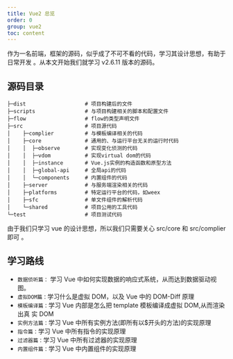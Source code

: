 ```yaml
---
title: Vue2 总览
order: 0
group: vue2
toc: content
---
```


作为一名前端，框架的源码，似乎成了不可不看的代码，学习其设计思想，有助于日常开发
。从本文开始我们就学习 v2.6.11 版本的源码。

## 源码目录

```
├─dist                   # 项目构建后的文件
├─scripts                # 与项目构建相关的脚本和配置文件
├─flow                   # flow的类型声明文件
├─src                    # 项目源代码
│    ├─complier          # 与模板编译相关的代码
│    ├─core              # 通用的、与运行平台无关的运行时代码
│    │  ├─observe        # 实现变化侦测的代码
│    │  ├─vdom           # 实现virtual dom的代码
│    │  ├─instance       # Vue.js实例的构造函数和原型方法
│    │  ├─global-api     # 全局api的代码
│    │  └─components     # 内置组件的代码
│    ├─server            # 与服务端渲染相关的代码
│    ├─platforms         # 特定运行平台的代码，如weex
│    ├─sfc               # 单文件组件的解析代码
│    └─shared            # 项目公用的工具代码
└─test                   # 项目测试代码
```

由于我们只学习 vue 的设计思想，所以我们只需要关心 src/core 和 src/complier 即可
。

## 学习路线

- `数据侦听篇：` 学习 Vue 中如何实现数据的响应式系统，从而达到数据驱动视图。
- `虚拟DOM篇：`学习什么是虚拟 DOM，以及 Vue 中的 DOM-Diff 原理
- `模板编译篇：`学习 Vue 内部是怎么把 template 模板编译成虚拟 DOM,从而渲染出真
  实 DOM
- `实例方法篇：`学习 Vue 中所有实例方法(即所有以$开头的方法)的实现原理
- `指令篇：`学习 Vue 中所有指令的实现原理
- `过滤器篇：`学习 Vue 中所有过滤器的实现原理
- `内置组件篇：`学习 Vue 中内置组件的实现原理
